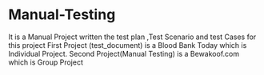 # Manual-Testing
It is a Manual Project written the test plan ,Test Scenario and test Cases for this project
First Project (test_document) is a Blood Bank Today which is Individual Project.
Second Project(Manual Testing) is a Bewakoof.com which is Group Project
